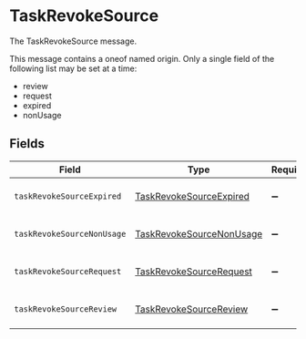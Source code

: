# TaskRevokeSource

The TaskRevokeSource message.

This message contains a oneof named origin. Only a single field of the following list may be set at a time:
  - review
  - request
  - expired
  - nonUsage



## Fields

| Field                                                                       | Type                                                                        | Required                                                                    | Description                                                                 |
| --------------------------------------------------------------------------- | --------------------------------------------------------------------------- | --------------------------------------------------------------------------- | --------------------------------------------------------------------------- |
| `taskRevokeSourceExpired`                                                   | [TaskRevokeSourceExpired](../../models/shared/taskrevokesourceexpired.md)   | :heavy_minus_sign:                                                          | The TaskRevokeSourceExpired message.                                        |
| `taskRevokeSourceNonUsage`                                                  | [TaskRevokeSourceNonUsage](../../models/shared/taskrevokesourcenonusage.md) | :heavy_minus_sign:                                                          | The TaskRevokeSourceNonUsage message.                                       |
| `taskRevokeSourceRequest`                                                   | [TaskRevokeSourceRequest](../../models/shared/taskrevokesourcerequest.md)   | :heavy_minus_sign:                                                          | The TaskRevokeSourceRequest message.                                        |
| `taskRevokeSourceReview`                                                    | [TaskRevokeSourceReview](../../models/shared/taskrevokesourcereview.md)     | :heavy_minus_sign:                                                          | The TaskRevokeSourceReview message.                                         |